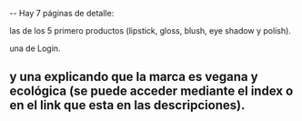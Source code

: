 --
Hay 7 páginas de detalle:

las de los 5 primero productos (lipstick, gloss, blush, eye shadow y polish).

una de Login.

y una explicando que la marca es vegana y ecológica (se puede acceder mediante el index o en el link que esta en las descripciones).
--